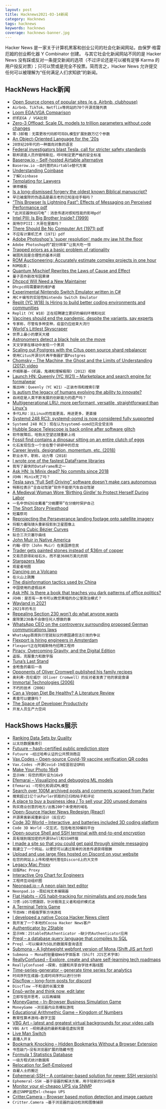 ```yaml
---
layout: post
title: Hacknews2021-03-14新闻
category: Hacknews
tags: hacknews
keywords: hacknews
coverage: hacknews-banner.jpg
---
```


Hacker News 是一家关于计算机黑客和创业公司的社会化新闻网站，由保罗·格雷厄姆的创业孵化器 Y Combinator 创建。
与其它社会化新闻网站不同的是 Hacker News 没有踩或反对一条提交新闻的选项（不过评论还是可以被有足够 Karma 的用户投反对票）；只可以赞或是完全不投票。简而言之，Hacker News 允许提交任何可以被理解为“任何满足人们求知欲”的新闻。

## HackNews Hack新闻


- [Open Source clones of popular sites (e.g. Airbnb, clubhouse)](https://github.com/GorvGoyl/Clone-Wars)
- `Airbnb，TikTok，Netflix等网站的70个开源克隆列表`
- [Loom EGA/VGA Comparison](http://www.superrune.com/tutorials/loom_ega.php)
- `织机EGA / VGA比较`
- [Zero-3 Offload: Scale DL models to trillion parameters without code changes](https://www.deepspeed.ai/news/2021/03/07/zero3-offload.html)
- `零-3卸载：无需更改代码即可将DL模型扩展到数万亿个参数`
- [An Object-Oriented Language for the '20s](https://adam.nels.onl/blog/an-oo-languge-for-the-20s/)
- `20世纪20年代的一种面向对象的语言`
- [Federal investigators blast Tesla, call for stricter safety standards](https://arstechnica.com/cars/2021/03/federal-investigators-blast-tesla-call-for-stricter-safety-standads/)
- `联邦调查人员炸毁特斯拉，呼吁制定更严格的安全标准`
- [Baserow.io – Self-hosted Airtable alternative](https://baserow.io/)
- `Baserow.io –自托管的Airtable替代方案`
- [Understanding Coinbase](https://diff.substack.com/p/understanding-coinbase)
- `了解Coinbase`
- [Templating for Lawyers](https://writing.kemitchell.com/2021/03/13/Templating-for-Lawyers.html)
- `律师模板`
- [Is a long-dismissed forgery the oldest known Biblical manuscript?](https://www.nytimes.com/2021/03/10/arts/bible-deuteronomy-discovery.html)
- `早已被废除的伪造品是最古老的已知圣经手稿吗？`
- [“This Browser Is Lightning Fast”: Effects of Messaging on Perceived Performance pdf](https://arxiv.org/abs/2103.06181)
- `“此浏览器快如闪电”：消息传递对感知性能的影响pdf`
- [Intel PIII: Is Big Brother Inside? (1999)](https://www.zdnet.com/article/intel-piii-is-big-brother-inside/)
- `英特尔PIII：大哥在里面吗？ `
- [There Should Be No Computer Art (1971) pdf](https://www.bbk.ac.uk/hosted/cache/archive/PAGE/PAGE18.pdf)
- `不应有计算机艺术（1971）pdf`
- [Adobe Photoshop's 'super resolution' made my jaw hit the floor](https://petapixel.com/2021/03/13/adobe-photoshops-super-resolution-made-my-jaw-hit-the-floor/)
- `Adobe Photoshop的“超分辨率”让我大吃一惊`
- [Trapped priors as a basic problem of rationality](https://astralcodexten.substack.com/p/trapped-priors-as-a-basic-problem)
- `被困先验是合理性的基本问题`
- [ROM Auctioneering; Accurately estimate complex projects in one hour](https://david4david4david4.medium.com/r-o-m-auctioneering-accurately-estimate-complex-projects-in-one-hour-c421cb956c43)
- `ROM拍卖；`
- [Quantum Mischief Rewrites the Laws of Cause and Effect](https://www.quantamagazine.org/quantum-mischief-rewrites-the-laws-of-cause-and-effect-20210311/)
- `量子恶作剧改写因果律`
- [Dhcpcd Will Need a New Maintainer](https://roy.marples.name/archives/dhcpcd-discuss/0003457.html)
- `Dhcpcd将需要新的维护者`
- [Experimental Nintendo Switch Emulator written in C#](https://github.com/Ryujinx/Ryujinx)
- `用C＃编写的实验性Nintendo Switch Emulator`
- [Replit (YC W18) Is Hiring to build better coding environments and communities](https://replit.com/careers)
- `Replit（YC W18）正在招聘建立更好的编码环境和社区`
- [Vaccines should end the pandemic, despite the variants, say experts](https://news.harvard.edu/gazette/story/2021/02/vaccines-should-end-the-pandemic-despite-the-variants-say-experts/)
- `专家称，尽管有多种变种，疫苗仍应结束大流行`
- [World's Littlest Skyscraper](https://en.wikipedia.org/wiki/World%27s_littlest_skyscraper)
- `世界上最小的摩天大楼`
- [Astronomers detect a black hole on the move](https://phys.org/news/2021-03-astronomers-black-hole.html)
- `天文学家在移动中发现一个黑洞`
- [Scaling out Postgres with the Citus open source shard rebalancer](https://www.citusdata.com/blog/2021/03/13/scaling-out-postgres-with-citus-open-source-shard-rebalancer/)
- `使用Citus开源分片再平衡器扩展Postgres`
- [Chomsky – The Machine, the Ghost and the Limits of Understanding (2012) video](https://www.youtube.com/watch?v=D5in5EdjhD0)
- `乔姆斯基–《机器，鬼魂和理解极限》（2012）视频`
- [Launch HN: Queenly (YC W21) – Marketplace and search engine for formalwear](item?id=26451202)
- `推出HN：Queenly（YC W21）–正装市场和搜索引擎`
- [Is autism the legacy of humans evolving the ability to innovate?](https://www.cbc.ca/radio/quirks/mar-13-10-years-since-japan-s-tsunami-ants-do-social-distancing-otters-save-kelp-forests-and-more-1.5946073/is-autism-the-legacy-of-humans-evolving-the-ability-to-innovate-1.5946074)
- `自闭症是人类不断发展的创新能力的遗产吗？`
- [Multigenerational LRU: more performant, versatile, straightforward than Linux's](https://lore.kernel.org/lkml/20210313075747.3781593-1-yuzhao@google.com/)
- `多代LRU：比Linux的性能更高，用途更多，更直接`
- [Systemd 248 RC3: systemd-oomd is now considered fully supported](https://github.com/systemd/systemd/blob/main/NEWS)
- `Systemd 248 RC3：现在认为systemd-oomd已完全受支持`
- [Hubble Space Telescope is back online after software glitch](https://www.space.com/hubble-space-telescope-recovers-from-glitch-march-2021)
- `软件故障后，哈勃太空望远镜重新上线`
- [Fossil find contains a dinosaur sitting on an entire clutch of eggs](https://www.sciencealert.com/fossilized-dinosaur-found-brooding-on-a-nest-of-preserved-eggs-with-actual-embryos-inside)
- `化石发现包含一个坐在整个卵卵中的恐龙`
- [Career levels, designation, momentum, etc. (2018)](https://lethain.com/career-levels-and-more/)
- `职业水平，职称，动力等（2018）`
- [I wrote one of the fastest DataFrame libraries](https://www.ritchievink.com/blog/2021/02/28/i-wrote-one-of-the-fastest-dataframe-libraries/)
- `我写了最快的DataFrame库之一`
- [Ask HN: Is Minix dead? No commits since 2018](https://git.minix3.org/index.cgi?p=minix.git;a=summary)
- `问HN：Minix死了吗？`
- [Tesla says “Full Self-Driving” software doesn't make cars autonomous](https://www.axios.com/tesla-full-self-driving-cars-75cd27c5-ebfb-4c96-8e93-d6deed332895.html)
- `特斯拉表示“全自动驾驶”软件不能使汽车自动驾驶`
- [A Medieval Woman Wore ‘Birthing Girdle’ to Protect Herself During Labor](https://www.smithsonianmag.com/smart-news/new-study-shows-medieval-women-used-birthing-belts-180977207/)
- `一名中世纪妇女戴着“分娩腰带”在分娩时保护自己`
- [The Short Story Priesthood](https://thebaffler.com/outbursts/the-short-story-priesthood-paoletta)
- `短篇祭司`
- [Reprojecting the Perseverance landing footage onto satellite imagery](https://matthewearl.github.io/2021/03/06/mars2020-reproject/)
- `将毅力着陆镜头重新投影到卫星图像上`
- [Fitting Cubic Bézier Curves](https://raphlinus.github.io/curves/2021/03/11/bezier-fitting.html)
- `拟合三次贝塞尔曲线`
- [John Muir in Native America](https://www.sierraclub.org/sierra/2021-2-march-april/feature/john-muir-native-america)
- `约翰·缪尔（John Muir）在美国原住民`
- [Trader gets painted stones instead of $36m of copper](https://www.bbc.com/news/business-56330378)
- `交易员获得彩绘石头，而不是3600万美元的铜`
- [Stargazers Map](https://stargazersmap.com/)
- `观星者地图`
- [Dancing on a Volcano](https://thebaffler.com/latest/dancing-on-a-volcano-schwartz)
- `在火山上跳舞`
- [The disinformation tactics used by China](https://www.bbc.com/news/56364952)
- `中国使用的虚假战术`
- [Ask HN: Is there a book that teaches you dark patterns of office politics?](item?id=26452996)
- `问HN：是否有一本书可以教您黑暗的办公室政治模式？`
- [Wayland in 2021](https://shibumi.dev/posts/wayland-in-2021/)
- `2021年的韦兰`
- [Repealing Section 230 won’t do what anyone wants](https://superwuster.medium.com/liberals-and-conservatives-are-both-totally-wrong-about-section-230-11faacc4b117)
- `废除第230条不会做任何人想做的事`
- [WhatsApp CEO on the controversy surrounding proposed German communications laws](https://www.spiegel.de/international/business/whatsapp-ceo-on-the-controversy-surrounding-proposed-german-communications-laws-a-2e6f4c52-4a39-4117-8199-1606e1f3ac87)
- `WhatsApp首席执行官就拟议的德国通信法引发的争议`
- [Flexport is hiring engineers in Amsterdam](HTTPS://flexport.com/careers)
- `Flexport正在阿姆斯特丹招聘工程师`
- [Piracy, Overcoming Gravity, and the Digital Edition](https://www.reddit.com/r/overcominggravity/comments/9dsa42/piracy_overcoming_gravity_and_the_digital_edition/)
- `盗版，克服重力和数字版`
- [Tuna’s Last Stand](https://www.hakaimagazine.com/features/tunas-last-stand/)
- `金枪鱼的最后一击`
- [Opponents of Oliver Cromwell published his family recipes](https://www.atlasobscura.com/articles/cromwell-cookbook)
- `奥利弗·克伦威尔（Oliver Cromwell）的反对者发表了他的家庭食谱`
- [Immortal Technologies (2006)](https://kk.org/thetechnium/immortal-techno/)
- `不朽的技术（2006）`
- [Can a Vegan Diet Be Healthy? A Literature Review](https://www.erichgrunewald.com/posts/can-a-vegan-diet-be-healthy-a-literature-review/)
- `素食可以健康吗？`
- [The Space of Developer Productivity](https://queue.acm.org/detail.cfm?id=3454124)
- `开发人员生产力空间`


## HackShows Hacks展示

- [ Ranking Data Sets by Quality](https://rugpullindex.com/)
- `以太坊数据集索引`
- [ Futuure – hash-certified public prediction store](https://futuu.re)
- `Futuure –经过哈希认证的公共预测商店`
- [ Vax.Codes – Open-source Covid-19 vaccine verification QR codes](https://vax.codes/)
- `Vax.Codes –开源Covid-19疫苗验证QR码`
- [ Make Your Photo 16x9](https://einaregilsson.com/make-your-photo-16x9/)
- `显示HN：将您的照片设为16x9`
- [ Efemarai – Visualizing and debugging ML models](https://efemarai.com)
- `Efemarai –可视化和调试ML模型`
- [ Search over 100M archived posts and comments scraped from Parler](https://parler.adatascienti.st)
- `搜索超过1亿个从Parler抓取的已归档帖子和评论`
- [ A place to buy a business idea / To sell your 200 unused domains](item?id=26429440)
- `购买商业创意的地方/出售200个未使用的域名`
- [ Open-Source Hacker News Redesign (React)](https://github.com/RocktimSaikia/hacker-news-redesign)
- `开源黑客新闻重新设计（反应式）`
- [ Code 3D World – Interactive, and batteries included 3D coding platform](https://www.youtube.com/watch?v=28qeBOaBSB4)
- `Code 3D World –交互式，包括电池3D编码平台`
- [ Open-source Shell and SSH terminal with end-to-end encryption](https://github.com/squidjs/terminal)
- `具有端到端加密的开源Shell和SSH终端`
- [ I made a site so that you could get paid through simple messaging](https://superpage.to/)
- `我建立了一个网站，以便您可以通过简单的消息传递获得报酬`
- [ Upload and use large files hosted on Discord on your website](https://github.com/5ut/DiskCord)
- `在您的网站上上传和使用托管在Discord上的大文件`
- [ Legacy Mac Proxy](https://jonathanalland.com/legacy-mac-proxy.html)
- `旧版Mac Proxy`
- [ Interactive Org Chart for Engineers](https://org-engine.com)
- `工程师互动组织图`
- [ Neonpad.io – A neon plain text editor](http://neonpad.io)
- `Neonpad.io –霓虹纯文本编辑器`
- [ Flat Habits – iOS habit-tracking for minimalists and org mode fans](http://xenodium.com/frictionless-org-habits-on-ios#org2308032)
- `习惯-iOS习惯跟踪，针对极简主义者和组织模式迷`
- [ A Terminal Tetris Game](https://github.com/adder46/tetris.rs)
- `节目HN：终极俄罗斯方块游戏`
- [ I developed a native Cocoa Hacker News client](https://github.com/goranmoomin/HackerNews)
- `我开发了一个本地的Cocoa Hacker News客户`
- [ Authenticator by 2Stable](https://authenticator.2stable.com)
- `显示HN：2Stable的Authenticator –缺少的Authenticator应用`
- [ Preql – a database query language that compiles to SQL](https://github.com/erezsh/Preql)
- `Preql –可以编译为SQL的数据库查询语言`
- [ Submona – A lightweight webfont version of Mona (Shift JIS art font)](https://gitlab.com/trobador/submona-web-font)
- `Submona – Mona的轻量级Web字体版本（Shift JIS艺术字体）`
- [ ReallyConfused – Explore, create and share self-learning tech roadmaps](http://www.reallyconfused.co/)
- `ReallyConfused –探索，创建和共享自学技术路线图`
- [ Time-series-generator – generate time series for analytics](https://github.com/hieunc229/time-series-generator)
- `时间序列生成器–生成时间序列以进行分析`
- [ Discflow – long-form posts for discord](https://discflow.app/)
- `Discflow –不和谐的长篇文章`
- [ Ensō-write and think now, edit later](https://enso.sonnet.io)
- `立即写信并思考，以后再编辑`
- [ MoneyGame – In-Browser Business Simulation Game](item?id=26448797)
- `MoneyGame –浏览器内业务模拟游戏`
- [ Educational Arithmethic Game – Kingdom of Numbers](https://curiousowl.itch.io/kingdom-of-numbers)
- `教育性算术游戏–数字王国`
- [ VBG Art – latest and greatest virtual backgrounds for your video calls](https://vbgart.com)
- `VBG Art –视频通话的最新和最佳虚拟背景`
- [ Live Man Switch](https://livemanswitch.com)
- `直播人开关`
- [ Bookmark Knocking – Hidden Bookmarks Without a Browser Extension](https://jstrieb.github.io/projects/hidden-bookmarks/)
- `书签敲门–没有浏览器扩展的隐藏书签`
- [ Formula 1 Statistics Database](http://www.s1.flatpackapps.com/app.php?appId=22)
- `一级方程式统计数据库`
- [ Relocation for Self-Employed](https://www.secondmentclub.com)
- `自雇人士的搬迁`
- [ Ephemeral-SSH – A container-based solution for newer SSH version(s)](https://github.com/avocadosec/ephemeral-ssh)
- `Ephemeral-SSH –基于容器的解决方案，用于较新的SSH版本`
- [ Monitor your el-cheapo UPS via SNMP](https://github.com/tomszilagyi/upsc-snmp-agent)
- `通过SNMP监控el-cheapo UPS`
- [ Critter.Camera – Browser based motion detection and image capture](https://critter.camera/)
- `Critter.Camera –基于浏览器的运动检测和图像捕获`

